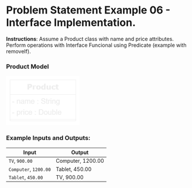 # Problem Statement Example 06 - Interface Implementation.

**Instructions**: Assume a Product class with name and price attributes. Perform operations with Interface Funcional
using Predicate (example with removeIf).

### Product Model

![Product Model](https://github.com/souzafcharles/Complete-Java-Object-Oriented-Programming-and-Projects/blob/master/Section_P16_Functional_Programming_and_Lambda_Expressions/ProblemStatementExample06/product-model.png)

### Example Inputs and Outputs:

| **Input**             | **Output**        |
|-----------------------|-------------------|
| `TV`, `900.00`        | Computer, 1200.00 |
| `Computer`, `1200.00` | Tablet, 450.00    |
| `Tablet`, `450.00`    | TV, 900.00        |